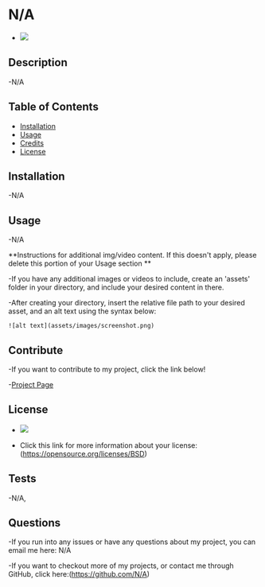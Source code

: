 
# N/A

- <img src="https://img.shields.io/badge/License-BSD-blue" />

## Description

-N/A


## Table of Contents 


- [Installation](#installation)
- [Usage](#usage)
- [Credits](#credits)
- [License](#license)

## Installation

-N/A


## Usage

-N/A

**Instructions for additional img/video content. If this doesn't apply, please delete this portion of your Usage section **

-If you have any additional images or videos to include, create an 'assets' folder in your directory,
and include your desired content in there.

-After creating your directory, insert the relative file path to your desired asset, and an alt text using the syntax below:

    
    ![alt text](assets/images/screenshot.png)



    

## Contribute

-If you want to contribute to my project, click the link below!

-[Project Page](N/A) 

## License

- <img src="https://img.shields.io/badge/License-BSD-blue" />

- Click this link for more information about your license: (https://opensource.org/licenses/BSD)


## Tests

  

-N/A,


## Questions

-If you run into any issues or have any questions about my project, you can email me here: N/A

-If you want to checkout more of my projects, or contact me through GitHub, click here:(https://github.com/N/A) 



    